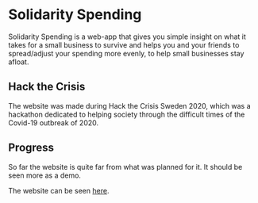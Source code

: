 # Solidarity Spending
Solidarity Spending is a web-app that gives you simple insight on what it takes for a small business to survive and helps you and your friends to spread/adjust your spending more evenly, to help small businesses stay afloat.

## Hack the Crisis
The website was made during Hack the Crisis Sweden 2020, which was a hackathon dedicated to helping society through the difficult times of the Covid-19 outbreak of 2020.

## Progress
So far the website is quite far from what was planned for it. It should be seen more as a demo.

The website can be seen [here](https://solidarity-spending.herokuapp.com).

